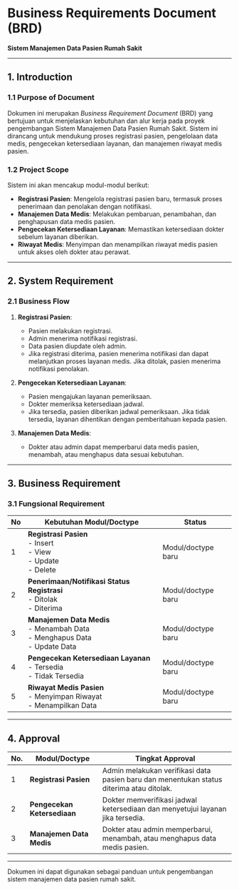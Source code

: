 # **Business Requirements Document (BRD)**  
**Sistem Manajemen Data Pasien Rumah Sakit**

---

## **1. Introduction**

### 1.1 Purpose of Document
Dokumen ini merupakan *Business Requirement Document* (BRD) yang bertujuan untuk menjelaskan kebutuhan dan alur kerja pada proyek pengembangan Sistem Manajemen Data Pasien Rumah Sakit. Sistem ini dirancang untuk mendukung proses registrasi pasien, pengelolaan data medis, pengecekan ketersediaan layanan, dan manajemen riwayat medis pasien.

### 1.2 Project Scope
Sistem ini akan mencakup modul-modul berikut:
- **Registrasi Pasien**: Mengelola registrasi pasien baru, termasuk proses penerimaan dan penolakan dengan notifikasi.
- **Manajemen Data Medis**: Melakukan pembaruan, penambahan, dan penghapusan data medis pasien.
- **Pengecekan Ketersediaan Layanan**: Memastikan ketersediaan dokter sebelum layanan diberikan.
- **Riwayat Medis**: Menyimpan dan menampilkan riwayat medis pasien untuk akses oleh dokter atau perawat.

---

## **2. System Requirement**

### 2.1 Business Flow

1. **Registrasi Pasien**:
   - Pasien melakukan registrasi.
   - Admin menerima notifikasi registrasi.
   - Data pasien diupdate oleh admin.
   - Jika registrasi diterima, pasien menerima notifikasi dan dapat melanjutkan proses layanan medis. Jika ditolak, pasien menerima notifikasi penolakan.

2. **Pengecekan Ketersediaan Layanan**:
   - Pasien mengajukan layanan pemeriksaan.
   - Dokter memeriksa ketersediaan jadwal.
   - Jika tersedia, pasien diberikan jadwal pemeriksaan. Jika tidak tersedia, layanan dihentikan dengan pemberitahuan kepada pasien.

3. **Manajemen Data Medis**:
   - Dokter atau admin dapat memperbarui data medis pasien, menambah, atau menghapus data sesuai kebutuhan.

---

## **3. Business Requirement**

### 3.1 Fungsional Requirement

| No | Kebutuhan Modul/Doctype                         | Status             |
|----|-------------------------------------------------|--------------------|
| 1  | **Registrasi Pasien**<br>- Insert<br>- View<br>- Update<br>- Delete | Modul/doctype baru |
| 2  | **Penerimaan/Notifikasi Status Registrasi**<br>- Ditolak<br>- Diterima | Modul/doctype baru |
| 3  | **Manajemen Data Medis**<br>- Menambah Data<br>- Menghapus Data<br>- Update Data | Modul/doctype baru |
| 4  | **Pengecekan Ketersediaan Layanan**<br>- Tersedia<br>- Tidak Tersedia | Modul/doctype baru |
| 5  | **Riwayat Medis Pasien**<br>- Menyimpan Riwayat<br>- Menampilkan Data | Modul/doctype baru |

---

## **4. Approval**

| No. | Modul/Doctype             | Tingkat Approval                                               |
|-----|----------------------------|----------------------------------------------------------------|
| 1   | **Registrasi Pasien**      | Admin melakukan verifikasi data pasien baru dan menentukan status diterima atau ditolak. |
| 2   | **Pengecekan Ketersediaan**| Dokter memverifikasi jadwal ketersediaan dan menyetujui layanan jika tersedia. |
| 3   | **Manajemen Data Medis**   | Dokter atau admin memperbarui, menambah, atau menghapus data medis pasien. |

---

Dokumen ini dapat digunakan sebagai panduan untuk pengembangan sistem manajemen data pasien rumah sakit.
